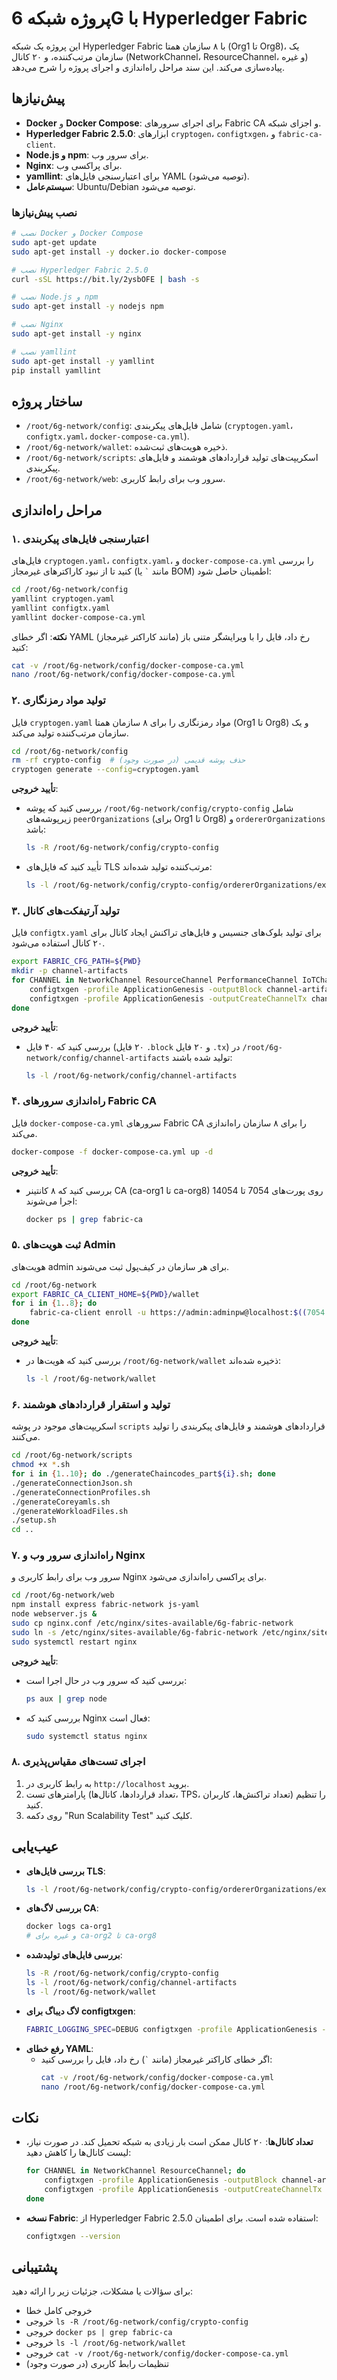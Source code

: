 # پروژه شبکه 6G با Hyperledger Fabric

این پروژه یک شبکه Hyperledger Fabric با ۸ سازمان همتا (Org1 تا Org8)، یک سازمان مرتب‌کننده، و ۲۰ کانال (NetworkChannel، ResourceChannel، و غیره) پیاده‌سازی می‌کند. این سند مراحل راه‌اندازی و اجرای پروژه را شرح می‌دهد.

## پیش‌نیازها
- **Docker** و **Docker Compose**: برای اجرای سرورهای Fabric CA و اجزای شبکه.
- **Hyperledger Fabric 2.5.0**: ابزارهای `cryptogen`، `configtxgen`، و `fabric-ca-client`.
- **Node.js و npm**: برای سرور وب.
- **Nginx**: برای پراکسی وب.
- **yamllint**: برای اعتبارسنجی فایل‌های YAML (توصیه می‌شود).
- **سیستم‌عامل**: Ubuntu/Debian توصیه می‌شود.

### نصب پیش‌نیازها
```bash
# نصب Docker و Docker Compose
sudo apt-get update
sudo apt-get install -y docker.io docker-compose

# نصب Hyperledger Fabric 2.5.0
curl -sSL https://bit.ly/2ysbOFE | bash -s

# نصب Node.js و npm
sudo apt-get install -y nodejs npm

# نصب Nginx
sudo apt-get install -y nginx

# نصب yamllint
sudo apt-get install -y yamllint
pip install yamllint
```

## ساختار پروژه
- `/root/6g-network/config`: شامل فایل‌های پیکربندی (`cryptogen.yaml`، `configtx.yaml`، `docker-compose-ca.yml`).
- `/root/6g-network/wallet`: ذخیره هویت‌های ثبت‌شده.
- `/root/6g-network/scripts`: اسکریپت‌های تولید قراردادهای هوشمند و فایل‌های پیکربندی.
- `/root/6g-network/web`: سرور وب برای رابط کاربری.

## مراحل راه‌اندازی

### ۱. اعتبارسنجی فایل‌های پیکربندی
فایل‌های `cryptogen.yaml`، `configtx.yaml`، و `docker-compose-ca.yml` را بررسی کنید تا از نبود کاراکترهای غیرمجاز (مانند `` ` `` یا BOM) اطمینان حاصل شود:
```bash
cd /root/6g-network/config
yamllint cryptogen.yaml
yamllint configtx.yaml
yamllint docker-compose-ca.yml
```
**نکته**: اگر خطای YAML (مانند کاراکتر غیرمجاز) رخ داد، فایل را با ویرایشگر متنی باز کنید:
```bash
cat -v /root/6g-network/config/docker-compose-ca.yml
nano /root/6g-network/config/docker-compose-ca.yml
```

### ۲. تولید مواد رمزنگاری
فایل `cryptogen.yaml` مواد رمزنگاری را برای ۸ سازمان همتا (Org1 تا Org8) و یک سازمان مرتب‌کننده تولید می‌کند.

```bash
cd /root/6g-network/config
rm -rf crypto-config  # حذف پوشه قدیمی (در صورت وجود)
cryptogen generate --config=cryptogen.yaml
```

**تأیید خروجی**:
- بررسی کنید که پوشه `/root/6g-network/config/crypto-config` شامل زیرپوشه‌های `peerOrganizations` (برای Org1 تا Org8) و `ordererOrganizations` باشد:
  ```bash
  ls -R /root/6g-network/config/crypto-config
  ```
- تأیید کنید که فایل‌های TLS مرتب‌کننده تولید شده‌اند:
  ```bash
  ls -l /root/6g-network/config/crypto-config/ordererOrganizations/example.com/orderers/orderer1.example.com/tls/
  ```

### ۳. تولید آرتیفکت‌های کانال
فایل `configtx.yaml` برای تولید بلوک‌های جنسیس و فایل‌های تراکنش ایجاد کانال برای ۲۰ کانال استفاده می‌شود.

```bash
export FABRIC_CFG_PATH=${PWD}
mkdir -p channel-artifacts
for CHANNEL in NetworkChannel ResourceChannel PerformanceChannel IoTChannel AuthChannel ConnectivityChannel SessionChannel PolicyChannel AuditChannel SecurityChannel DataChannel AnalyticsChannel MonitoringChannel ManagementChannel OptimizationChannel FaultChannel TrafficChannel AccessChannel ComplianceChannel IntegrationChannel; do
    configtxgen -profile ApplicationGenesis -outputBlock channel-artifacts/${CHANNEL}.block -channelID ${CHANNEL}
    configtxgen -profile ApplicationGenesis -outputCreateChannelTx channel-artifacts/${CHANNEL,,}.tx -channelID ${CHANNEL}
done
```

**تأیید خروجی**:
- بررسی کنید که ۴۰ فایل (۲۰ فایل `.block` و ۲۰ فایل `.tx`) در `/root/6g-network/config/channel-artifacts` تولید شده باشند:
  ```bash
  ls -l /root/6g-network/config/channel-artifacts
  ```

### ۴. راه‌اندازی سرورهای Fabric CA
فایل `docker-compose-ca.yml` سرورهای Fabric CA را برای ۸ سازمان راه‌اندازی می‌کند.

```bash
docker-compose -f docker-compose-ca.yml up -d
```

**تأیید خروجی**:
- بررسی کنید که ۸ کانتینر CA (ca-org1 تا ca-org8) روی پورت‌های 7054 تا 14054 اجرا می‌شوند:
  ```bash
  docker ps | grep fabric-ca
  ```

### ۵. ثبت هویت‌های Admin
هویت‌های admin برای هر سازمان در کیف‌پول ثبت می‌شوند.

```bash
cd /root/6g-network
export FABRIC_CA_CLIENT_HOME=${PWD}/wallet
for i in {1..8}; do
    fabric-ca-client enroll -u https://admin:adminpw@localhost:$((7054 + (i-1)*1000)) --caname ca-org${i} --tls.certfiles /root/6g-network/config/crypto-config/peerOrganizations/org${i}.example.com/ca/ca.org${i}.example.com-cert.pem
done
```

**تأیید خروجی**:
- بررسی کنید که هویت‌ها در `/root/6g-network/wallet` ذخیره شده‌اند:
  ```bash
  ls -l /root/6g-network/wallet
  ```

### ۶. تولید و استقرار قراردادهای هوشمند
اسکریپت‌های موجود در پوشه `scripts` قراردادهای هوشمند و فایل‌های پیکربندی را تولید می‌کنند.

```bash
cd /root/6g-network/scripts
chmod +x *.sh
for i in {1..10}; do ./generateChaincodes_part${i}.sh; done
./generateConnectionJson.sh
./generateConnectionProfiles.sh
./generateCoreyamls.sh
./generateWorkloadFiles.sh
./setup.sh
cd ..
```

### ۷. راه‌اندازی سرور وب و Nginx
سرور وب برای رابط کاربری و Nginx برای پراکسی راه‌اندازی می‌شود.

```bash
cd /root/6g-network/web
npm install express fabric-network js-yaml
node webserver.js &
sudo cp nginx.conf /etc/nginx/sites-available/6g-fabric-network
sudo ln -s /etc/nginx/sites-available/6g-fabric-network /etc/nginx/sites-enabled/
sudo systemctl restart nginx
```

**تأیید خروجی**:
- بررسی کنید که سرور وب در حال اجرا است:
  ```bash
  ps aux | grep node
  ```
- بررسی کنید که Nginx فعال است:
  ```bash
  sudo systemctl status nginx
  ```

### ۸. اجرای تست‌های مقیاس‌پذیری
1. به رابط کاربری در `http://localhost` بروید.
2. پارامترهای تست (تعداد قراردادها، کانال‌ها، TPS، تعداد تراکنش‌ها، کاربران) را تنظیم کنید.
3. روی دکمه "Run Scalability Test" کلیک کنید.

## عیب‌یابی
- **بررسی فایل‌های TLS**:
  ```bash
  ls -l /root/6g-network/config/crypto-config/ordererOrganizations/example.com/orderers/orderer1.example.com/tls/
  ```
- **بررسی لاگ‌های CA**:
  ```bash
  docker logs ca-org1
  # و غیره برای ca-org2 تا ca-org8
  ```
- **بررسی فایل‌های تولیدشده**:
  ```bash
  ls -R /root/6g-network/config/crypto-config
  ls -l /root/6g-network/config/channel-artifacts
  ls -l /root/6g-network/wallet
  ```
- **لاگ دیباگ برای configtxgen**:
  ```bash
  FABRIC_LOGGING_SPEC=DEBUG configtxgen -profile ApplicationGenesis -outputBlock channel-artifacts/NetworkChannel.block -channelID NetworkChannel
  ```
- **رفع خطای YAML**:
  - اگر خطای کاراکتر غیرمجاز (مانند `` ` ``) رخ داد، فایل را بررسی کنید:
    ```bash
    cat -v /root/6g-network/config/docker-compose-ca.yml
    nano /root/6g-network/config/docker-compose-ca.yml
    ```

## نکات
- **تعداد کانال‌ها**: ۲۰ کانال ممکن است بار زیادی به شبکه تحمیل کند. در صورت نیاز، لیست کانال‌ها را کاهش دهید:
  ```bash
  for CHANNEL in NetworkChannel ResourceChannel; do
      configtxgen -profile ApplicationGenesis -outputBlock channel-artifacts/${CHANNEL}.block -channelID ${CHANNEL}
      configtxgen -profile ApplicationGenesis -outputCreateChannelTx channel-artifacts/${CHANNEL,,}.tx -channelID ${CHANNEL}
  done
  ```
- **نسخه Fabric**: از Hyperledger Fabric 2.5.0 استفاده شده است. برای اطمینان:
  ```bash
  configtxgen --version
  ```

## پشتیبانی
برای سؤالات یا مشکلات، جزئیات زیر را ارائه دهید:
- خروجی کامل خطا
- خروجی `ls -R /root/6g-network/config/crypto-config`
- خروجی `docker ps | grep fabric-ca`
- خروجی `ls -l /root/6g-network/wallet`
- خروجی `cat -v /root/6g-network/config/docker-compose-ca.yml`
- تنظیمات رابط کاربری (در صورت وجود)
